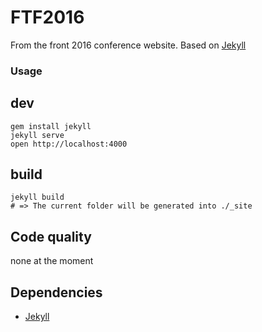 FTF2016
=====================
From the front 2016 conference website. 
Based on [Jekyll](https://jekyllrb.com/)

### Usage

## dev
```
gem install jekyll
jekyll serve
open http://localhost:4000
```

## build
```
jekyll build
# => The current folder will be generated into ./_site
```

## Code quality
none at the moment

## Dependencies

* [Jekyll](https://jekyllrb.com/)

